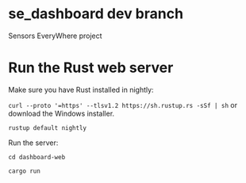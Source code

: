 # se_dashboard dev branch
Sensors EveryWhere project

# Run the Rust web server

Make sure you have Rust installed in nightly:

`curl --proto '=https' --tlsv1.2 https://sh.rustup.rs -sSf | sh` or download the Windows installer.

`rustup default nightly`

Run the server:

`cd dashboard-web`

`cargo run`
